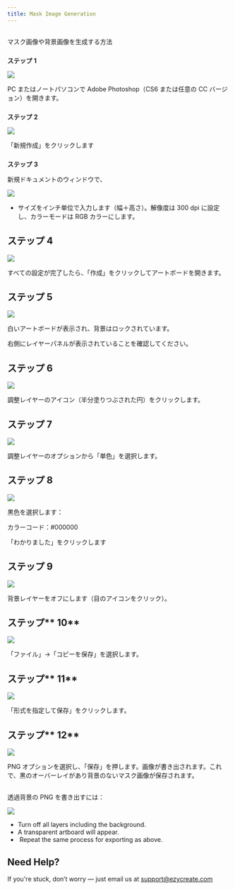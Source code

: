 ```yaml
---
title: Mask Image Generation
---
```

## 
マスク画像や背景画像を生成する方法



### 
**ステップ**  **1**

![](https://ezy-resources.s3.ap-south-1.amazonaws.com/en/MIGS1.png)

PC またはノートパソコンで Adobe Photoshop（CS6 または任意の CC バージョン）を開きます。


### 
**ステップ**  **2**

![](https://ezy-resources.s3.ap-south-1.amazonaws.com/en/MIGS2.png)

「新規作成」をクリックします



### 
**ステップ**  **3**

新規ドキュメントのウィンドウで、



![](https://ezy-resources.s3.ap-south-1.amazonaws.com/en/MIGS3.png)

*  サイズをインチ単位で入力します（幅＋高さ）。解像度は 300 dpi に設定し、カラーモードは RGB カラーにします。



## **ステップ**  **4**

![](https://ezy-resources.s3.ap-south-1.amazonaws.com/en/MIGS4.png)

すべての設定が完了したら、「作成」をクリックしてアートボードを開きます。


## **ステップ**  **5**

![](https://ezy-resources.s3.ap-south-1.amazonaws.com/en/MIGS5.png)


白いアートボードが表示され、背景はロックされています。

右側にレイヤーパネルが表示されていることを確認してください。



## ステップ **6**

![](https://ezy-resources.s3.ap-south-1.amazonaws.com/en/MIGS6.png)


調整レイヤーのアイコン（半分塗りつぶされた円）をクリックします。



## ステップ **7**

![](https://ezy-resources.s3.ap-south-1.amazonaws.com/en/MIGS7.png)

調整レイヤーのオプションから「単色」を選択します。



## ステップ **8**

![](https://ezy-resources.s3.ap-south-1.amazonaws.com/en/MIGS8.png)


黒色を選択します：

カラーコード：#000000

「わかりました」をクリックします



## ステップ **9**

![](https://ezy-resources.s3.ap-south-1.amazonaws.com/en/MIGS9.png)


背景レイヤーをオフにします（目のアイコンをクリック）。



## ステップ** 10**

![](https://ezy-resources.s3.ap-south-1.amazonaws.com/en/MIGS10.png)


「ファイル」→「コピーを保存」を選択します。



## ステップ**  11**

![](https://ezy-resources.s3.ap-south-1.amazonaws.com/en/MIGS11.png)


「形式を指定して保存」をクリックします。



## ステップ**  12**

![](https://ezy-resources.s3.ap-south-1.amazonaws.com/en/MIGS12.png)


PNG オプションを選択し、「保存」を押します。画像が書き出されます。これで、黒のオーバーレイがあり背景のないマスク画像が保存されます。



## 
透過背景の PNG を書き出すには：

![](https://ezy-resources.s3.ap-south-1.amazonaws.com/en/MIGS13.png)

* Turn off all layers including the background.
* A transparent artboard will appear.
*  Repeat the same process for exporting as above. 

## **Need Help?**

If you're stuck, don’t worry — just email us at [support@ezycreate.com](mailto:support@ezycreate.com)
